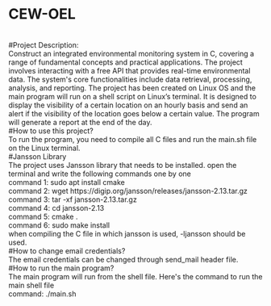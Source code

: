 # CEW-OEL
<br>
#Project Description:
<br>
Construct an integrated environmental monitoring system in C, covering a range of fundamental concepts and practical applications. The project involves interacting with a free API that provides real-time environmental data. The system's core functionalities include data retrieval, processing, analysis, and reporting. The project has been created on Linux OS and the main program will run on a shell script on Linux’s terminal. It is designed to display the visibility of a certain location on an hourly basis and send an alert if the visibility of the location goes below a certain value. The program will generate a report at the end of the day.
<br>
#How to use this project?
<br>
To run the program, you need to compile all C files and run the main.sh file on the Linux terminal.
<br>
#Jansson Library
<br>
The project uses Jansson library that needs to be installed.
open the terminal and write the following commands one by one
<br>
command 1: sudo apt install cmake 
<br>
command 2: wget https://digip.org/jansson/releases/jansson-2.13.tar.gz  <br>
command 3: tar -xf jansson-2.13.tar.gz  <br>
command 4: cd jansson-2.13  <br>
command 5: cmake .  <br>
command 6: sudo make install  <br>
when compiling the C file in which jansson is used, -ljansson should be used. <br>
#How to change email credentials?
<br>
The email credentials can be changed through send_mail header file.
<br>
#How to run the main program?
<br>
The main program will run from the shell file. Here's the command to run the main shell file  <br>
command: ./main.sh
